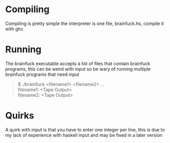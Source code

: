 # Compiling
Compiling is pretty simple the interpreter is one file, brainfuck.hs, compile it with ghc

# Running
The brainfuck executable accepts a list of files that contain brainfuck programs, this can be weird with input so be wary of running multiple brainfuck programs that need input
> $ ./brainfuck &lt;filename1&gt; &lt;filename2&gt; ... \
> filename1: &lt;Tape Output&gt; \
>  filename2: &lt;Tape Output&gt;

# Quirks
A quirk with input is that you have to enter one integer per line, this is due to my lack of experience with haskell input and may be fixed in a later version  